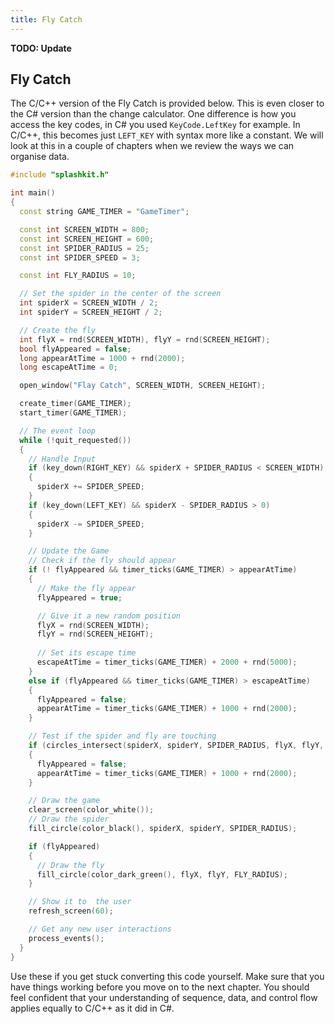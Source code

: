 ```yaml
---
title: Fly Catch
---
```


**TODO: Update**

<!-- Update to match other wrap up file formats and test code -->

## Fly Catch

The C/C++ version of the Fly Catch is provided below. This is even closer to the C# version than the change calculator. One difference is how you access the key codes, in C# you used `KeyCode.LeftKey` for example. In C/C++, this becomes just `LEFT_KEY` with syntax more like a constant. We will look at this in a couple of chapters when we review the ways we can organise data.

```cpp
#include "splashkit.h"

int main()
{
  const string GAME_TIMER = "GameTimer";

  const int SCREEN_WIDTH = 800;
  const int SCREEN_HEIGHT = 600;
  const int SPIDER_RADIUS = 25;
  const int SPIDER_SPEED = 3;

  const int FLY_RADIUS = 10;

  // Set the spider in the center of the screen
  int spiderX = SCREEN_WIDTH / 2;
  int spiderY = SCREEN_HEIGHT / 2;

  // Create the fly
  int flyX = rnd(SCREEN_WIDTH), flyY = rnd(SCREEN_HEIGHT);
  bool flyAppeared = false;
  long appearAtTime = 1000 + rnd(2000);
  long escapeAtTime = 0;

  open_window("Flay Catch", SCREEN_WIDTH, SCREEN_HEIGHT);

  create_timer(GAME_TIMER);
  start_timer(GAME_TIMER);

  // The event loop
  while (!quit_requested())
  {
    // Handle Input
    if (key_down(RIGHT_KEY) && spiderX + SPIDER_RADIUS < SCREEN_WIDTH)
    {
      spiderX += SPIDER_SPEED;
    }
    if (key_down(LEFT_KEY) && spiderX - SPIDER_RADIUS > 0)
    {
      spiderX -= SPIDER_SPEED;
    }

    // Update the Game
    // Check if the fly should appear
    if (! flyAppeared && timer_ticks(GAME_TIMER) > appearAtTime)
    {
      // Make the fly appear
      flyAppeared = true;

      // Give it a new random position
      flyX = rnd(SCREEN_WIDTH);
      flyY = rnd(SCREEN_HEIGHT);
      
      // Set its escape time
      escapeAtTime = timer_ticks(GAME_TIMER) + 2000 + rnd(5000);
    }
    else if (flyAppeared && timer_ticks(GAME_TIMER) > escapeAtTime)
    {
      flyAppeared = false;
      appearAtTime = timer_ticks(GAME_TIMER) + 1000 + rnd(2000);
    }

    // Test if the spider and fly are touching
    if (circles_intersect(spiderX, spiderY, SPIDER_RADIUS, flyX, flyY, FLY_RADIUS))
    {
      flyAppeared = false;
      appearAtTime = timer_ticks(GAME_TIMER) + 1000 + rnd(2000);
    }

    // Draw the game
    clear_screen(color_white());
    // Draw the spider
    fill_circle(color_black(), spiderX, spiderY, SPIDER_RADIUS);

    if (flyAppeared)
    {
      // Draw the fly
      fill_circle(color_dark_green(), flyX, flyY, FLY_RADIUS);
    }

    // Show it to  the user
    refresh_screen(60);

    // Get any new user interactions
    process_events();
  }
}
```

Use these if you get stuck converting this code yourself. Make sure that you have things working before you move on to the next chapter. You should feel confident that your understanding of sequence, data, and control flow applies equally to C/C++ as it did in C#.
